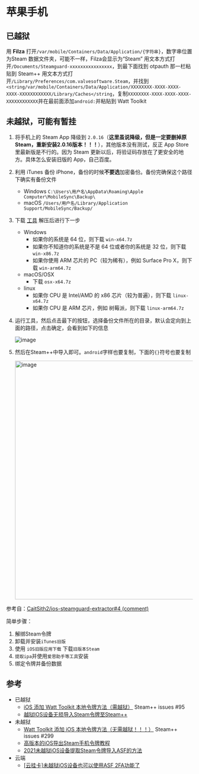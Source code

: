 # 苹果手机

## 已越狱

用 **Filza** 打开`/var/mobile/Containers/Data/Application/{字符串}`，数字串位置为Steam 数据文件夹，可能不一样，Filza会显示为“Steam”
用文本方式打开`/Documents/Steamguard-xxxxxxxxxxxxxxxx`，到最下面找到 otpauth 那一栏粘贴到 Steam++
用文本方式打开`/Library/Preferences/com.valvesoftware.Steam`，并找到`<string/var/mobile/Containers/Data/Application/XXXXXXXX-XXXX-XXXX-XXXX-XXXXXXXXXXXX/Library/Caches</string`，复制`XXXXXXXX-XXXX-XXXX-XXXX-XXXXXXXXXXXX`并在最前面添加`android:`并粘贴到 Watt Toolkit

## 未越狱，可能有暂挂

1. 将手机上的 Steam App 降级到 `2.0.16`（**这里虽说降级，但是一定要删掉原Steam，重新安装2.0.16版本！！！**），其他版本没有测试，反正 App Store 里最新版是不行的。因为 Steam 更新以后，将验证码存放在了更安全的地方。具体怎么安装旧版的 App，自己百度。
2. 利用 iTunes 备份 iPhone，备份的时候**不要选**加密备份。备份完确保这个路径下确实有备份文件
   - Windows `C:\Users\用户名\AppData\Roaming\Apple Computer\MobileSync\Backup\`
   - macOS `/Users/用户名/Library/Application Support/MobileSync/Backup/`

3. 下载 [工具](https://github.com/AigioL/ios-steamguard-extractor/releases) 解压后进行下一步
   - Windows
     - 如果你的系统是 64 位，则下载 `win-x64.7z`
     - 如果你不知道你的系统是不是 64 位或者你的系统是 32 位，则下载 `win-x86.7z`
     - 如果你使用 ARM 芯片的 PC（较为稀有），例如 Surface Pro X，则下载 `win-arm64.7z`
   - macOS/OSX
     - 下载 `osx-x64.7z`
   - linux
     - 如果你 CPU 是 Intel/AMD 的 x86 芯片（较为普遍），则下载 `linux-x64.7z`
     - 如果你 CPU 是 ARM 芯片，例如 树莓派，则下载 `linux-arm64.7z`

4. 运行工具，然后点击最下的按钮，选择备份文件所在的目录，默认会定向到上面的路径，点击确定，会看到如下的信息

    ![image](https://user-images.githubusercontent.com/33802186/123431177-92b86e00-d5fb-11eb-92df-3dd8257d636f.png)
5. 然后在Steam++中导入即可。`android`字样也要复制，下面的`{}`符号也要复制

   <img alt="image" width="643" src="https://user-images.githubusercontent.com/33802186/123431117-7e747100-d5fb-11eb-99b4-eb538c91b19e.png">

参考自：[CaitSith2/ios-steamguard-extractor#4 (comment)](https://github.com/CaitSith2/ios-steamguard-extractor/issues/4#issuecomment-817247572)

简单步骤：

   1. 解绑Steam令牌
   2. 卸载并安装`iTunes旧版`
   3. 使用 `iOS旧版应用下载` 下载`旧版本Steam`
   4. `提取ipa`并使用`爱思助手等工具`安装
   5. 绑定令牌并备份数据

## 参考

- 已越狱
  - [iOS 添加 Watt Toolkit 本地令牌方法（需越狱）](https://github.com/SteamTools-Team/SteamTools/issues/95) Steam++ issues #95
  - [越狱IOS设备无损导入Steam令牌至Steam++](https://keylol.com/t728973-1-1)
- 未越狱
  - [Watt Toolkit 添加 iOS 本地令牌方法（无需越狱！！！）](https://github.com/BeyondDimension/SteamTools/issues/299) Steam++ issues #299
  - [高版本的iOS导出Steam手机令牌教程](https://keylol.com/t696543-1-1)
  - [2021未越狱iOS设备提取Steam令牌导入ASF的方法](https://keylol.com/t703874-1-1)
- 云端
  - [\[云挂卡\]未越狱iOS设备也可以使用ASF 2FA功能了](https://keylol.com/t245711-1-1)
